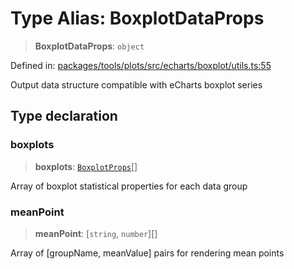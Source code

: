 # Type Alias: BoxplotDataProps

> **BoxplotDataProps**: `object`

Defined in: [packages/tools/plots/src/echarts/boxplot/utils.ts:55](https://github.com/geodaopenjs/openassistant/blob/0a6a7e7306d75a25dc968b3117f04cb7bd613bec/packages/tools/plots/src/echarts/boxplot/utils.ts#L55)

Output data structure compatible with eCharts boxplot series

## Type declaration

### boxplots

> **boxplots**: [`BoxplotProps`](BoxplotProps.md)[]

Array of boxplot statistical properties for each data group

### meanPoint

> **meanPoint**: \[`string`, `number`\][]

Array of [groupName, meanValue] pairs for rendering mean points
